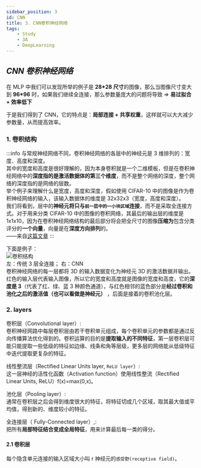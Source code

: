 ```yaml
---
sidebar_position: 3
id: CNN
title: 3. CNN卷积神经网络
tags:
    - Study
    - 3A
    - DeepLearning
---
```


## _CNN 卷积神经网络_

在 MLP 中我们可以发现所举的例子是 **28\*28 尺寸**的图像，那么当图像尺寸变大到 **96\*96** 时，如果我们继续全连接，那么参数量庞大的问题将导致 => **易过拟合 + 效率低下**

于是我们得到了 CNN，它的特点是：**局部连接 + 共享权重**，这样就可以大大减少参数量，从而提高效率。

### 1. 卷积结构

:::info
与常规神经网络不同，卷积神经网络的各层中的神经元是 3 维排列的：宽度、高度和深度。  
其中的宽度和高度是很好理解的，因为本身卷积就是一个二维模板，但是在卷积神经网络中的**深度指的是激活数据体的第三个维度**，而不是整个网络的深度，整个网络的深度指的是网络的层数。  
举个例子来理解什么是宽度，高度和深度，假如使用 CIFAR-10 中的图像是作为卷积神经网络的输入，该输入数据体的维度是 32x32x3（宽度，高度和深度）。  
我们将看到，层中的**神经元将只与`前一层中的一小块区域`连接**，而不是采取全连接方式。对于用来分类 CIFAR-10 中的图像的卷积网络，其最后的输出层的维度是 1x1x10，因为在卷积神经网络结构的最后部分将会把全尺寸的图像**压缩为**包含分类评分的**一个向量**，向量是在**深度方向排列**的。  
——来自[这篇文章](https://zhuanlan.zhihu.com/p/47184529)
:::

下面是例子：  
![卷积结构](https://jcqn.oss-cn-beijing.aliyuncs.com/img_blog/DL_juanjijiegou.jpg)  
左：传统 3 层全连接； 右：CNN  
卷积神经网络的每一层都将 3D 的输入数据变化为神经元 3D 的激活数据并输出。  
红色的输入层代表输入图像，所以它的宽度和高度就是图像的宽度和高度，它的**深度是 3**（代表了红、绿、蓝 3 种颜色通道），与红色相邻的蓝色部分是**经过卷积和池化之后的激活值（也可以看做是神经元）** ，后面是接着的卷积池化层。

### 2. layers

卷积层（Convolutional layer）:  
卷积神经网路中每层卷积层由若干卷积单元组成，每个卷积单元的参数都是通过反向传播算法优化得到的。卷积运算的目的是**提取输入的不同特征**，第一层卷积层可能只能提取一些低级的特征如边缘、线条和角等层级，更多层的网络能从低级特征中迭代提取更复杂的特征。

线性整流层（Rectified Linear Units layer, `ReLU layer`）:  
这一层神经的活性化函数（Activation function）使用线性整流（Rectified Linear Units, ReLU）f(x)=max(0,x)。

池化层（Pooling layer）:  
通常在卷积层之后会得到维度很大的特征，将特征切成几个区域，取其最大值或平均值，得到新的、维度较小的特征。

全连接层（ Fully-Connected layer）,:  
把所有**局部特征结合变成全局特征**，用来计算最后每一类的得分。

#### 2.1 卷积层

每个隐含单元连接的输入区域大小叫 r 神经元的`感受野(receptive field)`。
